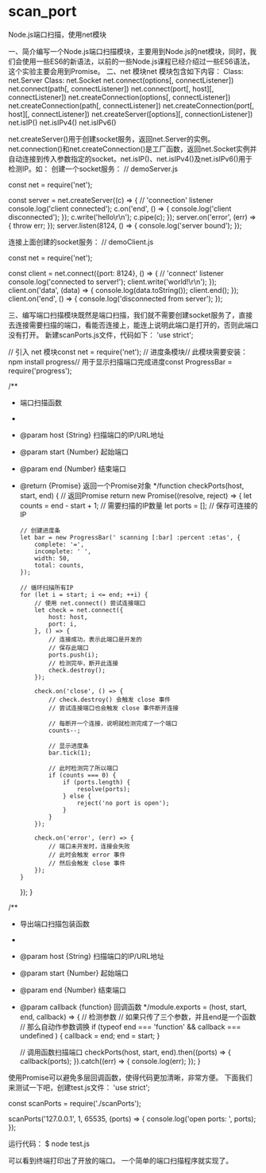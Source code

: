 # scan_port
Node.js端口扫描，使用net模块

一、简介编写一个Node.js端口扫描模块，主要用到Node.js的net模块，同时，我们会使用一些ES6的新语法，以前的一些Node.js课程已经介绍过一些ES6语法，这个实验主要会用到Promise。
二、net 模块net 模块包含如下内容：
Class: net.Server
Class: net.Socket
net.connect(options[, connectListener])
net.connect(path[, connectListener])
net.connect(port[, host][, connectListener])
net.createConnection(options[, connectListener])
net.createConnection(path[, connectListener])
net.createConnection(port[, host][, connectListener])
net.createServer([options][, connectionListener])
net.isIP()
net.isIPv4()
net.isIPv6()

net.createServer()用于创建socket服务，返回net.Server的实例。net.connection()和net.createConnection()是工厂函数，返回net.Socket实例并自动连接到传入参数指定的socket。net.isIP()、net.isIPv4()及net.isIPv6()用于检测IP。如：
创建一个socket服务：
// demoServer.js

const net = require('net');

const server = net.createServer((c) => {
    // 'connection' listener
    console.log('client connected');
    c.on('end', () => {
        console.log('client disconnected');
    });
    c.write('hello\r\n');
    c.pipe(c);
});
server.on('error', (err) => {
    throw err;
});
server.listen(8124, () => {
    console.log('server bound');
});

连接上面创建的socket服务：
// demoClient.js

const net = require('net');

const client = net.connect({port: 8124}, () => {
    // 'connect' listener
    console.log('connected to server!');
    client.write('world!\r\n');
});
client.on('data', (data) => {
    console.log(data.toString());
    client.end();
});
client.on('end', () => {
    console.log('disconnected from server');
});

三、编写端口扫描模块既然是端口扫描，我们就不需要创建socket服务了，直接去连接需要扫描的端口，看能否连接上，能连上说明此端口是打开的，否则此端口没有打开。
新建scanPorts.js文件，代码如下：
'use strict';

 // 引入 net 模块const net = require('net');
// 进度条模块// 此模块需要安装：npm install progress// 用于显示扫描端口完成进度const ProgressBar = require('progress');

 /**
  * 端口扫描函数
  *
  * @param host {String} 扫描端口的IP/URL地址
  * @param start {Number} 起始端口
  * @param end {Number} 结束端口
  * @return {Promise} 返回一个Promise对象
  */function checkPorts(host, start, end) {
    // 返回Promise
    return new Promise((resolve, reject) => {
        let counts = end - start + 1; // 需要扫描的IP数量
        let ports = []; // 保存可连接的IP

        // 创建进度条
        let bar = new ProgressBar(' scanning [:bar] :percent :etas', {
            complete: '=',
            incomplete: ' ',
            width: 50,
            total: counts,
        });

        // 循环扫描所有IP
        for (let i = start; i <= end; ++i) {
            // 使用 net.connect() 尝试连接端口
            let check = net.connect({
                host: host,
                port: i,
            }, () => {
                // 连接成功，表示此端口是开发的
                // 保存此端口
                ports.push(i);
                // 检测完毕，断开此连接
                check.destroy();
            });

            check.on('close', () => {
                // check.destroy() 会触发 close 事件
                // 尝试连接端口也会触发 close 事件断开连接

                // 每断开一个连接，说明就检测完成了一个端口
                counts--;

                // 显示进度条
                bar.tick(1);

                // 此时检测完了所以端口
                if (counts === 0) {
                    if (ports.length) {
                        resolve(ports);
                    } else {
                        reject('no port is open');
                    }
                }
            });

            check.on('error', (err) => {
                // 端口未开发时，连接会失败
                // 此时会触发 error 事件
                // 然后会触发 close 事件
            });
        }
    });
}

/**
 * 导出端口扫描包装函数
 *
 * @param host {String} 扫描端口的IP/URL地址
 * @param start {Number} 起始端口
 * @param end {Number} 结束端口
 * @param callback {function} 回调函数
 */module.exports = (host, start, end, callback) => {
    // 检测参数
    // 如果只传了三个参数，并且end是一个函数
    // 那么自动作参数调换
    if (typeof end === 'function' && callback === undefined ) {
        callback = end;
        end = start;
    }

    // 调用函数扫描端口
    checkPorts(host, start, end).then((ports) => {
        callback(ports);
    }).catch((err) => {
        console.log(err);
    });
}

使用Promise可以避免多层回调函数，使得代码更加清晰，非常方便。
下面我们来测试一下吧，创建test.js文件：
'use strict';

const scanPorts = require('./scanPorts');

scanPorts('127.0.0.1', 1, 65535, (ports) => {
    console.log('open ports: ', ports);
});

运行代码：
$ node test.js

可以看到终端打印出了开放的端口。
一个简单的端口扫描程序就实现了。
